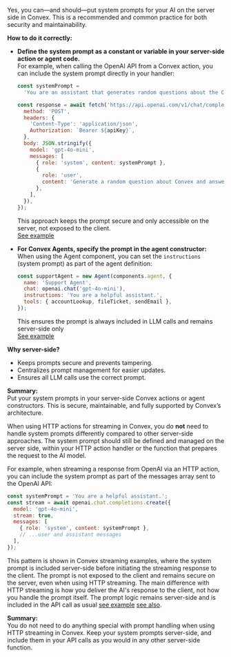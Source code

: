 Yes, you can—and should—put system prompts for your AI on the server side in Convex. This is a recommended and common practice for both security and maintainability.

**How to do it correctly:**

- **Define the system prompt as a constant or variable in your server-side action or agent code.**  
  For example, when calling the OpenAI API from a Convex action, you can include the system prompt directly in your handler:

  ```js
  const systemPrompt =
    'You are an assistant that generates random questions about the Convex framework and answers them concisely. Do not use prefixes like "Question:" or "Answer:" in your response.';

  const response = await fetch('https://api.openai.com/v1/chat/completions', {
    method: 'POST',
    headers: {
      'Content-Type': 'application/json',
      Authorization: `Bearer ${apiKey}`,
    },
    body: JSON.stringify({
      model: 'gpt-4o-mini',
      messages: [
        { role: 'system', content: systemPrompt },
        {
          role: 'user',
          content: 'Generate a random question about Convex and answer it.',
        },
      ],
    }),
  });
  ```

  This approach keeps the prompt secure and only accessible on the server, not exposed to the client.  
  [See example](https://stack.convex.dev/how-to-schedule-ai-content-creation-using-convex#step-3-implementing-a-convex-action)

- **For Convex Agents, specify the prompt in the agent constructor:**  
  When using the Agent component, you can set the `instructions` (system prompt) as part of the agent definition:

  ```js
  const supportAgent = new Agent(components.agent, {
    name: 'Support Agent',
    chat: openai.chat('gpt-4o-mini'),
    instructions: 'You are a helpful assistant.',
    tools: { accountLookup, fileTicket, sendEmail },
  });
  ```

  This ensures the prompt is always included in LLM calls and remains server-side only  
  [See example](https://docs.convex.dev/agents)

**Why server-side?**

- Keeps prompts secure and prevents tampering.
- Centralizes prompt management for easier updates.
- Ensures all LLM calls use the correct prompt.

**Summary:**  
Put your system prompts in your server-side Convex actions or agent constructors. This is secure, maintainable, and fully supported by Convex’s architecture.

When using HTTP actions for streaming in Convex, you do **not** need to handle system prompts differently compared to other server-side approaches. The system prompt should still be defined and managed on the server side, within your HTTP action handler or the function that prepares the request to the AI model.

For example, when streaming a response from OpenAI via an HTTP action, you can include the system prompt as part of the messages array sent to the OpenAI API:

```js
const systemPrompt = 'You are a helpful assistant.';
const stream = await openai.chat.completions.create({
  model: 'gpt-4o-mini',
  stream: true,
  messages: [
    { role: 'system', content: systemPrompt },
    // ...user and assistant messages
  ],
});
```

This pattern is shown in Convex streaming examples, where the system prompt is included server-side before initiating the streaming response to the client. The prompt is not exposed to the client and remains secure on the server, even when using HTTP streaming. The main difference with HTTP streaming is how you deliver the AI's response to the client, not how you handle the prompt itself. The prompt logic remains server-side and is included in the API call as usual [see example](https://stack.convex.dev/ai-chat-with-http-streaming) [see also](https://stack.convex.dev/gpt-streaming-with-persistent-reactivity#streaming-with-the-openai-node-sdk).

**Summary:**  
You do not need to do anything special with prompt handling when using HTTP streaming in Convex. Keep your system prompts server-side, and include them in your API calls as you would in any other server-side function.
